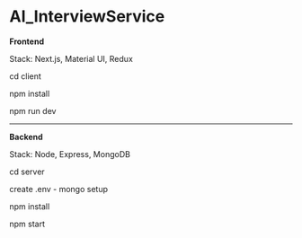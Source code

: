 # AI_InterviewService

**Frontend**

Stack: Next.js, Material UI, Redux

cd client

npm install

npm run dev

-------------------

**Backend**

Stack: Node, Express, MongoDB

cd server

create .env - mongo setup

npm install

npm start
